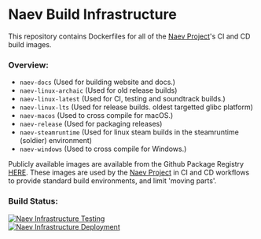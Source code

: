 # Naev Build Infrastructure
This repository contains Dockerfiles for all of the [Naev Project](https://github.com/naev/naev)'s CI and CD build images.

### Overview:
- `naev-docs` (Used for building website and docs.)
- `naev-linux-archaic` (Used for old release builds)
- `naev-linux-latest` (Used for CI, testing and soundtrack builds.)
- `naev-linux-lts` (Used for release builds. oldest targetted glibc platform)
- `naev-macos` (Used to cross compile for macOS.)
- `naev-release` (Used for packaging releases)
- `naev-steamruntime` (Used for linux steam builds in the steamruntime (soldier) environment)
- `naev-windows` (Used to cross compile for Windows.)


Publicly available images are available from the Github Package Registry [HERE](https://github.com/orgs/naev/packages?repo_name=naev-infrastructure).
These images are used by the [Naev Project](https://github.com/naev/naev) in CI and CD workflows to provide standard build environments, and limit 'moving parts'.


### Build Status:
[![Naev Infrastructure Testing](https://github.com/naev/naev-infrastructure/actions/workflows/test_docker.yml/badge.svg)](https://github.com/naev/naev-infrastructure/actions/workflows/test_docker.yml) \
[![Naev Infrastructure Deployment](https://github.com/naev/naev-infrastructure/actions/workflows/deploy_docker.yml/badge.svg)](https://github.com/naev/naev-infrastructure/actions/workflows/deploy_docker.yml)
